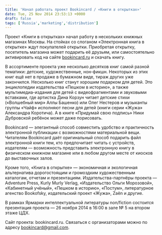 ```yaml
---
title: 'Начал работать проект Bookincard / «Книги в открытках»'
date: Tue, 25 Nov 2014 23:53:13 +0000
draft: false
tags: ['Russia','marketing','distribution']
---
```


Проект «Книги в открытках» начал работу в нескольких книжных магазинах Москвы. На стойках со слоганом «Электронная книга в открытке» ждут покупателей открытки. Приобретая открытку, посетитель магазина может подарить её друзьям, или самостоятельно активировать код на сайте [bookincard.ru](http://bookincard.ru) и скачать книгу.

В ассортименте проекта уже несколько десятков книг самой разной тематики: детские, художественные, нон-фикшн. Некоторых из этих книг ещё нет в продаже в бумажном виде, тираж других уже закончился. Несколько книг станут хорошим подарком для детей. Это энциклопедии издательства «Пешком в историю», а также мультимедиа-издания для детей с видеофрагментами и звуковыми вставками, где артистка Дина Корзун читает детские стихи («Волшебный мир» Аллы Башенко) или Олег Нестеров и музыканты группы «Чайф» исполняют песни для детей (книги серии «Жужа» Александра Коротича). А в книге «Придумай свою подпись» Ники Дубровской ребёнок может даже порисовать.

Bookincard — элегантный способ совместить удобство и практичность электронной публикации с возможностями материальной вещи. Читателям Bookincard даёт оригинальный способ подарить файл электронной книги тем, кто предпочитает читать с устройств, издателям — возможность представить электронную книгу в физическом книжном магазине или в любом другом месте от киосков до выставочных залов.

Кроме того, «Книга в открытке» — экономичная и экологичная альтернатива дорогостоящим и громоздким художественным каталогам, отчетам и презентациям. Издательства-партнёры проекта — Adventure Press, Kurly Murly Verlag, «Издательство Ольги Морозовой», «Кабинетный учёный», «Пешком в историю», «Постум», литературное агенство Bookofsky, издательский проект «Жужа», Zaёn и другие.

В рамках Ярмарки интеллектуальной литературы non/fiction состоится презентация проекта — 26 ноября 2014 в 16:00 в зале № 5 на втором этаже ЦДХ.

Сайт проекта: bookincard.ru. Связаться с организаторами можно по адресу bookincard@gmail.com.